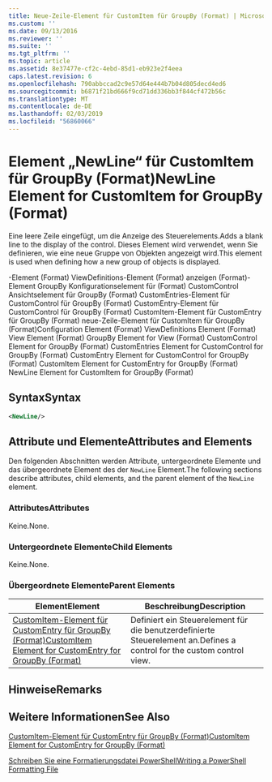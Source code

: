 ```yaml
---
title: Neue-Zeile-Element für CustomItem für GroupBy (Format) | Microsoft-Dokumentation
ms.custom: ''
ms.date: 09/13/2016
ms.reviewer: ''
ms.suite: ''
ms.tgt_pltfrm: ''
ms.topic: article
ms.assetid: 8e37477e-cf2c-4ebd-85d1-eb923e2f4eea
caps.latest.revision: 6
ms.openlocfilehash: 790abbccad2c9e57d64e444b7b04d805decd4ed6
ms.sourcegitcommit: b6871f21bd666f9cd71dd336bb3f844cf472b56c
ms.translationtype: MT
ms.contentlocale: de-DE
ms.lasthandoff: 02/03/2019
ms.locfileid: "56860066"
---
```

# <a name="newline-element-for-customitem-for-groupby-format"></a><span data-ttu-id="40aab-102">Element „NewLine“ für CustomItem für GroupBy (Format)</span><span class="sxs-lookup"><span data-stu-id="40aab-102">NewLine Element for CustomItem for GroupBy (Format)</span></span>

<span data-ttu-id="40aab-103">Eine leere Zeile eingefügt, um die Anzeige des Steuerelements.</span><span class="sxs-lookup"><span data-stu-id="40aab-103">Adds a blank line to the display of the control.</span></span> <span data-ttu-id="40aab-104">Dieses Element wird verwendet, wenn Sie definieren, wie eine neue Gruppe von Objekten angezeigt wird.</span><span class="sxs-lookup"><span data-stu-id="40aab-104">This element is used when defining how a new group of objects is displayed.</span></span>

<span data-ttu-id="40aab-105">-Element (Format) ViewDefinitions-Element (Format) anzeigen (Format)-Element GroupBy Konfigurationselement für (Format) CustomControl Ansichtselement für GroupBy (Format) CustomEntries-Element für CustomControl für GroupBy (Format) CustomEntry-Element für CustomControl für GroupBy (Format) CustomItem-Element für CustomEntry für GroupBy (Format) neue-Zeile-Element für CustomItem für GroupBy (Format)</span><span class="sxs-lookup"><span data-stu-id="40aab-105">Configuration Element (Format) ViewDefinitions Element (Format) View Element (Format) GroupBy Element for View (Format) CustomControl Element for GroupBy (Format) CustomEntries Element for CustomControl for GroupBy (Format) CustomEntry Element for CustomControl for GroupBy (Format) CustomItem Element for CustomEntry for GroupBy (Format) NewLine Element for CustomItem for GroupBy (Format)</span></span>

## <a name="syntax"></a><span data-ttu-id="40aab-106">Syntax</span><span class="sxs-lookup"><span data-stu-id="40aab-106">Syntax</span></span>

```xml
<NewLine/>
```

## <a name="attributes-and-elements"></a><span data-ttu-id="40aab-107">Attribute und Elemente</span><span class="sxs-lookup"><span data-stu-id="40aab-107">Attributes and Elements</span></span>

<span data-ttu-id="40aab-108">Den folgenden Abschnitten werden Attribute, untergeordnete Elemente und das übergeordnete Element des der `NewLine` Element.</span><span class="sxs-lookup"><span data-stu-id="40aab-108">The following sections describe attributes, child elements, and the parent element of the `NewLine` element.</span></span>

### <a name="attributes"></a><span data-ttu-id="40aab-109">Attributes</span><span class="sxs-lookup"><span data-stu-id="40aab-109">Attributes</span></span>

<span data-ttu-id="40aab-110">Keine.</span><span class="sxs-lookup"><span data-stu-id="40aab-110">None.</span></span>

### <a name="child-elements"></a><span data-ttu-id="40aab-111">Untergeordnete Elemente</span><span class="sxs-lookup"><span data-stu-id="40aab-111">Child Elements</span></span>

<span data-ttu-id="40aab-112">Keine.</span><span class="sxs-lookup"><span data-stu-id="40aab-112">None.</span></span>

### <a name="parent-elements"></a><span data-ttu-id="40aab-113">Übergeordnete Elemente</span><span class="sxs-lookup"><span data-stu-id="40aab-113">Parent Elements</span></span>

|<span data-ttu-id="40aab-114">Element</span><span class="sxs-lookup"><span data-stu-id="40aab-114">Element</span></span>|<span data-ttu-id="40aab-115">Beschreibung</span><span class="sxs-lookup"><span data-stu-id="40aab-115">Description</span></span>|
|-------------|-----------------|
|[<span data-ttu-id="40aab-116">CustomItem-Element für CustomEntry für GroupBy (Format)</span><span class="sxs-lookup"><span data-stu-id="40aab-116">CustomItem Element for CustomEntry for GroupBy (Format)</span></span>](./customitem-element-for-customentry-for-groupby-format.md)|<span data-ttu-id="40aab-117">Definiert ein Steuerelement für die benutzerdefinierte Steuerelement an.</span><span class="sxs-lookup"><span data-stu-id="40aab-117">Defines a control for the custom control view.</span></span>|

## <a name="remarks"></a><span data-ttu-id="40aab-118">Hinweise</span><span class="sxs-lookup"><span data-stu-id="40aab-118">Remarks</span></span>

## <a name="see-also"></a><span data-ttu-id="40aab-119">Weitere Informationen</span><span class="sxs-lookup"><span data-stu-id="40aab-119">See Also</span></span>

[<span data-ttu-id="40aab-120">CustomItem-Element für CustomEntry für GroupBy (Format)</span><span class="sxs-lookup"><span data-stu-id="40aab-120">CustomItem Element for CustomEntry for GroupBy (Format)</span></span>](./customitem-element-for-customentry-for-groupby-format.md)

[<span data-ttu-id="40aab-121">Schreiben Sie eine Formatierungsdatei PowerShell</span><span class="sxs-lookup"><span data-stu-id="40aab-121">Writing a PowerShell Formatting File</span></span>](./writing-a-powershell-formatting-file.md)
